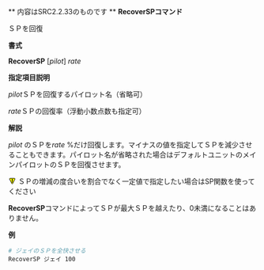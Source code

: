** 内容はSRC2.2.33のものです **
**RecoverSPコマンド**

ＳＰを回復

**書式**

**RecoverSP** [*pilot*] *rate*

**指定項目説明**

*pilot*ＳＰを回復するパイロット名（省略可）

*rate*ＳＰの回復率（浮動小数点数も指定可）

**解説**

*pilot* のＳＰを*rate* %だけ回復します。マイナスの値を指定してＳＰを減少させることもできます。パイロット名が省略された場合はデフォルトユニットのメインパイロットのＳＰを回復させます。

![](../images/bm0.gif) ＳＰの増減の度合いを割合でなく一定値で指定したい場合はSP関数を使ってください

**RecoverSP**コマンドによってＳＰが最大ＳＰを越えたり、0未満になることはありません。

**例**
```sh
# ジェイのＳＰを全快させる
RecoverSP ジェイ 100
```


